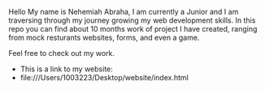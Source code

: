 Hello My name is Nehemiah Abraha, I am currently a Junior and I am traversing through my journey growing my web development skills.
In this repo you can find about 10 months work of project I have created, ranging from mock resturants websites, forms, and even a game.

Feel free to check out my work. 


- This is a link to my website:
- file:///Users/1003223/Desktop/website/index.html
